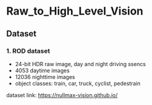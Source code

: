 # Raw_to_High_Level_Vision

## Dataset 
### 1. ROD dataset
   - 24-bit HDR raw image, day and night driving ssencs
   - 4053 daytime images
   - 12036 nighttime images
   - object classes: train, car, truck, cyclist, pedestrain
     
dataset link: https://nullmax-vision.github.io/
   
